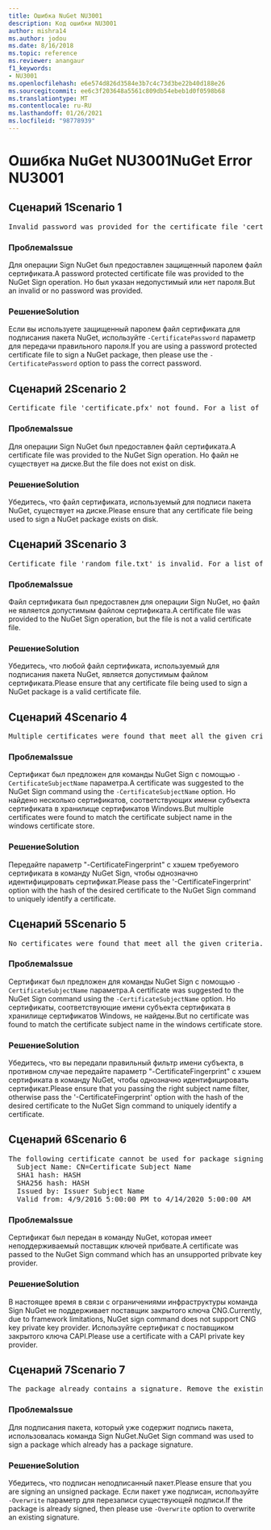 ```yaml
---
title: Ошибка NuGet NU3001
description: Код ошибки NU3001
author: mishra14
ms.author: jodou
ms.date: 8/16/2018
ms.topic: reference
ms.reviewer: anangaur
f1_keywords:
- NU3001
ms.openlocfilehash: e6e574d826d3584e3b7c4c73d3be22b40d188e26
ms.sourcegitcommit: ee6c3f203648a5561c809db54ebeb1d0f0598b68
ms.translationtype: MT
ms.contentlocale: ru-RU
ms.lasthandoff: 01/26/2021
ms.locfileid: "98778939"
---
```

# <a name="nuget-error-nu3001"></a><span data-ttu-id="d3393-103">Ошибка NuGet NU3001</span><span class="sxs-lookup"><span data-stu-id="d3393-103">NuGet Error NU3001</span></span>

## <a name="scenario-1"></a><span data-ttu-id="d3393-104">Сценарий 1</span><span class="sxs-lookup"><span data-stu-id="d3393-104">Scenario 1</span></span>

<pre>Invalid password was provided for the certificate file 'certificate.pfx'. Provide a valid password using the '-CertificatePassword' option.</pre>

### <a name="issue"></a><span data-ttu-id="d3393-105">Проблема</span><span class="sxs-lookup"><span data-stu-id="d3393-105">Issue</span></span>

<span data-ttu-id="d3393-106">Для операции Sign NuGet был предоставлен защищенный паролем файл сертификата.</span><span class="sxs-lookup"><span data-stu-id="d3393-106">A password protected certificate file was provided to the NuGet Sign operation.</span></span> <span data-ttu-id="d3393-107">Но был указан недопустимый или нет пароля.</span><span class="sxs-lookup"><span data-stu-id="d3393-107">But an invalid or no password was provided.</span></span>


### <a name="solution"></a><span data-ttu-id="d3393-108">Решение</span><span class="sxs-lookup"><span data-stu-id="d3393-108">Solution</span></span>

<span data-ttu-id="d3393-109">Если вы используете защищенный паролем файл сертификата для подписания пакета NuGet, используйте `-CertificatePassword` параметр для передачи правильного пароля.</span><span class="sxs-lookup"><span data-stu-id="d3393-109">If you are using a password protected certificate file to sign a NuGet package, then please use the `-CertificatePassword` option to pass the correct password.</span></span>



## <a name="scenario-2"></a><span data-ttu-id="d3393-110">Сценарий 2</span><span class="sxs-lookup"><span data-stu-id="d3393-110">Scenario 2</span></span>

<pre>Certificate file 'certificate.pfx' not found. For a list of accepted ways to provide a certificate, visit https://docs.nuget.org/docs/reference/command-line-reference.</pre>

### <a name="issue"></a><span data-ttu-id="d3393-111">Проблема</span><span class="sxs-lookup"><span data-stu-id="d3393-111">Issue</span></span>

<span data-ttu-id="d3393-112">Для операции Sign NuGet был предоставлен файл сертификата.</span><span class="sxs-lookup"><span data-stu-id="d3393-112">A certificate file was provided to the NuGet Sign operation.</span></span> <span data-ttu-id="d3393-113">Но файл не существует на диске.</span><span class="sxs-lookup"><span data-stu-id="d3393-113">But the file does not exist on disk.</span></span>


### <a name="solution"></a><span data-ttu-id="d3393-114">Решение</span><span class="sxs-lookup"><span data-stu-id="d3393-114">Solution</span></span>

<span data-ttu-id="d3393-115">Убедитесь, что файл сертификата, используемый для подписи пакета NuGet, существует на диске.</span><span class="sxs-lookup"><span data-stu-id="d3393-115">Please ensure that any certificate file being used to sign a NuGet package exists on disk.</span></span>



## <a name="scenario-3"></a><span data-ttu-id="d3393-116">Сценарий 3</span><span class="sxs-lookup"><span data-stu-id="d3393-116">Scenario 3</span></span>

<pre>Certificate file 'random_file.txt' is invalid. For a list of accepted ways to provide a certificate, visit https://docs.nuget.org/docs/reference/command-line-reference.</pre>

### <a name="issue"></a><span data-ttu-id="d3393-117">Проблема</span><span class="sxs-lookup"><span data-stu-id="d3393-117">Issue</span></span>

<span data-ttu-id="d3393-118">Файл сертификата был предоставлен для операции Sign NuGet, но файл не является допустимым файлом сертификата.</span><span class="sxs-lookup"><span data-stu-id="d3393-118">A certificate file was provided to the NuGet Sign operation, but the file is not a valid certificate file.</span></span>


### <a name="solution"></a><span data-ttu-id="d3393-119">Решение</span><span class="sxs-lookup"><span data-stu-id="d3393-119">Solution</span></span>

<span data-ttu-id="d3393-120">Убедитесь, что любой файл сертификата, используемый для подписания пакета NuGet, является допустимым файлом сертификата.</span><span class="sxs-lookup"><span data-stu-id="d3393-120">Please ensure that any certificate file being used to sign a NuGet package is a valid certificate file.</span></span>



## <a name="scenario-4"></a><span data-ttu-id="d3393-121">Сценарий 4</span><span class="sxs-lookup"><span data-stu-id="d3393-121">Scenario 4</span></span>

<pre>Multiple certificates were found that meet all the given criteria. Use the '-CertificateFingerprint' option with the hash of the desired certificate.</pre>

### <a name="issue"></a><span data-ttu-id="d3393-122">Проблема</span><span class="sxs-lookup"><span data-stu-id="d3393-122">Issue</span></span>

<span data-ttu-id="d3393-123">Сертификат был предложен для команды NuGet Sign с помощью `-CertificateSubjectName` параметра.</span><span class="sxs-lookup"><span data-stu-id="d3393-123">A certificate was suggested to the NuGet Sign command using the `-CertificateSubjectName` option.</span></span> <span data-ttu-id="d3393-124">Но найдено несколько сертификатов, соответствующих имени субъекта сертификата в хранилище сертификатов Windows.</span><span class="sxs-lookup"><span data-stu-id="d3393-124">But multiple certificates were found to match the certificate subject name in the windows certificate store.</span></span>


### <a name="solution"></a><span data-ttu-id="d3393-125">Решение</span><span class="sxs-lookup"><span data-stu-id="d3393-125">Solution</span></span>

<span data-ttu-id="d3393-126">Передайте параметр "-CertificateFingerprint" с хэшем требуемого сертификата в команду NuGet Sign, чтобы однозначно идентифицировать сертификат.</span><span class="sxs-lookup"><span data-stu-id="d3393-126">Please pass the '-CertificateFingerprint' option with the hash of the desired certificate to the NuGet Sign command to uniquely identify a certificate.</span></span>



## <a name="scenario-5"></a><span data-ttu-id="d3393-127">Сценарий 5</span><span class="sxs-lookup"><span data-stu-id="d3393-127">Scenario 5</span></span>

<pre>No certificates were found that meet all the given criteria. For a list of accepted ways to provide a certificate, visit https://docs.nuget.org/docs/reference/command-line-reference.</pre>

### <a name="issue"></a><span data-ttu-id="d3393-128">Проблема</span><span class="sxs-lookup"><span data-stu-id="d3393-128">Issue</span></span>

<span data-ttu-id="d3393-129">Сертификат был предложен для команды NuGet Sign с помощью `-CertificateSubjectName` параметра.</span><span class="sxs-lookup"><span data-stu-id="d3393-129">A certificate was suggested to the NuGet Sign command using the `-CertificateSubjectName` option.</span></span> <span data-ttu-id="d3393-130">Но сертификаты, соответствующие имени субъекта сертификата в хранилище сертификатов Windows, не найдены.</span><span class="sxs-lookup"><span data-stu-id="d3393-130">But no certificate was found to match the certificate subject name in the windows certificate store.</span></span>


### <a name="solution"></a><span data-ttu-id="d3393-131">Решение</span><span class="sxs-lookup"><span data-stu-id="d3393-131">Solution</span></span>

<span data-ttu-id="d3393-132">Убедитесь, что вы передали правильный фильтр имени субъекта, в противном случае передайте параметр "-CertificateFingerprint" с хэшем сертификата в команду NuGet, чтобы однозначно идентифицировать сертификат.</span><span class="sxs-lookup"><span data-stu-id="d3393-132">Please ensure that you passing the right subject name filter, otherwise pass the '-CertificateFingerprint' option with the hash of the desired certificate to the NuGet Sign command to uniquely identify a certificate.</span></span>



## <a name="scenario-6"></a><span data-ttu-id="d3393-133">Сценарий 6</span><span class="sxs-lookup"><span data-stu-id="d3393-133">Scenario 6</span></span>

<pre>The following certificate cannot be used for package signing as the private key provider is unsupported:
  Subject Name: CN=Certificate Subject Name
  SHA1 hash: HASH
  SHA256 hash: HASH
  Issued by: Issuer Subject Name
  Valid from: 4/9/2016 5:00:00 PM to 4/14/2020 5:00:00 AM</pre>

### <a name="issue"></a><span data-ttu-id="d3393-134">Проблема</span><span class="sxs-lookup"><span data-stu-id="d3393-134">Issue</span></span>

<span data-ttu-id="d3393-135">Сертификат был передан в команду NuGet, которая имеет неподдерживаемый поставщик ключей прибвате.</span><span class="sxs-lookup"><span data-stu-id="d3393-135">A certificate was passed to the NuGet Sign command which has an unsupported pribvate key provider.</span></span> 


### <a name="solution"></a><span data-ttu-id="d3393-136">Решение</span><span class="sxs-lookup"><span data-stu-id="d3393-136">Solution</span></span>

<span data-ttu-id="d3393-137">В настоящее время в связи с ограничениями инфраструктуры команда Sign NuGet не поддерживает поставщик закрытого ключа CNG.</span><span class="sxs-lookup"><span data-stu-id="d3393-137">Currently, due to framework limitations, NuGet sign command does not support CNG key private key provider.</span></span> <span data-ttu-id="d3393-138">Используйте сертификат с поставщиком закрытого ключа CAPI.</span><span class="sxs-lookup"><span data-stu-id="d3393-138">Please use a certificate with a CAPI private key provider.</span></span>



## <a name="scenario-7"></a><span data-ttu-id="d3393-139">Сценарий 7</span><span class="sxs-lookup"><span data-stu-id="d3393-139">Scenario 7</span></span>

<pre>The package already contains a signature. Remove the existing signature before adding a new signature.</pre>

### <a name="issue"></a><span data-ttu-id="d3393-140">Проблема</span><span class="sxs-lookup"><span data-stu-id="d3393-140">Issue</span></span>

<span data-ttu-id="d3393-141">Для подписания пакета, который уже содержит подпись пакета, использовалась команда Sign NuGet.</span><span class="sxs-lookup"><span data-stu-id="d3393-141">NuGet Sign command was used to sign a package which already has a package signature.</span></span>


### <a name="solution"></a><span data-ttu-id="d3393-142">Решение</span><span class="sxs-lookup"><span data-stu-id="d3393-142">Solution</span></span>

<span data-ttu-id="d3393-143">Убедитесь, что подписан неподписанный пакет.</span><span class="sxs-lookup"><span data-stu-id="d3393-143">Please ensure that you are signing an unsigned package.</span></span> <span data-ttu-id="d3393-144">Если пакет уже подписан, используйте `-Overwrite` параметр для перезаписи существующей подписи.</span><span class="sxs-lookup"><span data-stu-id="d3393-144">If the package is already signed, then please use `-Overwrite` option to overwrite an existing signature.</span></span>


